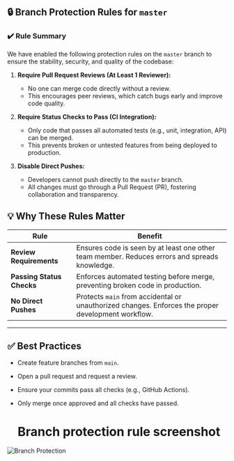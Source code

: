 ## 🔒 Branch Protection Rules for `master`

### ✔️ Rule Summary

We have enabled the following protection rules on the `master` branch to ensure the stability, security, and quality of the codebase:

1. **Require Pull Request Reviews (At Least 1 Reviewer):**

   * No one can merge code directly without a review.
   * This encourages peer reviews, which catch bugs early and improve code quality.

2. **Require Status Checks to Pass (CI Integration):**

   * Only code that passes all automated tests (e.g., unit, integration, API) can be merged.
   * This prevents broken or untested features from being deployed to production.

3. **Disable Direct Pushes:**

   * Developers cannot push directly to the `master` branch.
   * All changes must go through a Pull Request (PR), fostering collaboration and transparency.



## 💡 Why These Rules Matter

| Rule                      | Benefit                                                                                            |
| ------------------------- | -------------------------------------------------------------------------------------------------- |
| **Review Requirements**   | Ensures code is seen by at least one other team member. Reduces errors and spreads knowledge.      |
| **Passing Status Checks** | Enforces automated testing before merge, preventing broken code in production.                     |
| **No Direct Pushes**      | Protects `main` from accidental or unauthorized changes. Enforces the proper development workflow. |

---

## ✅ Best Practices

* Create feature branches from `main`.
* Open a pull request and request a review.
* Ensure your commits pass all checks (e.g., GitHub Actions).
* Only merge once approved and all checks have passed.

  # Branch protection rule screenshot
  
![Branch Protection](https://github.com/user-attachments/assets/9f727b02-3866-4698-b3a9-cdaa04ca979e)

  

